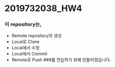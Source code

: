 # 2019732038_HW4

### 이 repository는,
- Remote repository의 생성
- Local로 Clone
- Local에서 수정
- Local에서 Commit
- Remote로 Push
###를 연습하기 위해 만들어졌습니다.